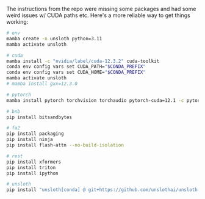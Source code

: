 The instructions from the repo were missing some packages and had some weird issues w/ CUDA paths etc. Here's a more reliable way to get things working:
```bash
# env
mamba create -n unsloth python=3.11
mamba activate unsloth

# cuda
mamba install -c "nvidia/label/cuda-12.3.2" cuda-toolkit
conda env config vars set CUDA_PATH="$CONDA_PREFIX"
conda env config vars set CUDA_HOME="$CONDA_PREFIX"
mamba activate unsloth
# mamba install gxx=12.3.0

# pytorch
mamba install pytorch torchvision torchaudio pytorch-cuda=12.1 -c pytorch -c nvidia

# bnb
pip install bitsandbytes

# fa2
pip install packaging
pip install ninja
pip install flash-attn --no-build-isolation

# rest
pip install xformers
pip install triton
pip install ipython

# unsloth
pip install "unsloth[conda] @ git+https://github.com/unslothai/unsloth.git"
```